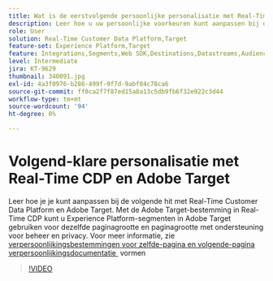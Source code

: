```yaml
---
title: Wat is de eerstvolgende persoonlijke personalisatie met Real-Time CDP en Adobe Target?
description: Leer hoe u uw persoonlijke voorkeuren kunt aanpassen bij de volgende druk op Real-Time Customer Data Platform (CDP) en Adobe Target.
role: User
solution: Real-Time Customer Data Platform,Target
feature-set: Experience Platform,Target
feature: Integrations,Segments,Web SDK,Destinations,Datastreams,Audiences,Experience Targeting
level: Intermediate
jira: KT-9629
thumbnail: 340091.jpg
exl-id: 4a3f0976-b286-499f-9f7d-9abf04c78ca6
source-git-commit: ff0ca2f7f87ed15a8a13c5db9fb6f32e922c3d44
workflow-type: tm+mt
source-wordcount: '94'
ht-degree: 0%

---
```


# Volgend-klare personalisatie met Real-Time CDP en Adobe Target

Leer hoe je je kunt aanpassen bij de volgende hit met Real-Time Customer Data Platform en Adobe Target. Met de Adobe Target-bestemming in Real-Time CDP kunt u Experience Platform-segmenten in Adobe Target gebruiken voor dezelfde paginagrootte en paginagrootte met ondersteuning voor beheer en privacy. Voor meer informatie, zie [&#x200B; verpersoonlijkingsbestemmingen voor zelfde-pagina en volgende-pagina verpersoonlijkingsdocumentatie &#x200B;](https://experienceleague.adobe.com/docs/experience-platform/destinations/ui/activate/configure-personalization-destinations.html?lang=nl-NL) vormen

>[!VIDEO](https://video.tv.adobe.com/v/340091?quality=12&learn=on)
